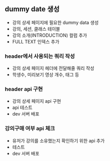 ## dummy date 생성
 - 강의 상세 페이지에 필요한 dummy data 생성
 - 강의, 세션, 클래스 테이블
 - 강의 소개(INTRODUCTION) 컬럼 추가
 - FULL TEXT 인덱스 추가 
 
### header에서 사용되는 쿼리 작성
- 강의 상세 페이지 헤더에 전달해줄 쿼리 작성
- 학생수, 미리보기 영상 개수, 태그 등

### header api 구현
- 강의 상세 페이지 api 구현
- api 테스트
- dev 서버 배포

### 강의구매 여부 api 체크
- 유저가 강의를 소유했는지 확인하기 위한 api 추가
- 테스트 
- dev 서버 배포
